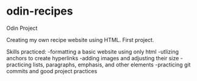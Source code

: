 # odin-recipes
Odin Project

Creating my own recipe website using HTML. First project.

Skills practiced:
-formatting a basic website using only html
-utlizing anchors to create hyperlinks
-adding images and adjusting their size
-practicing lists, paragraphs, emphasis, and other elements
-practicing git commits and good project practices